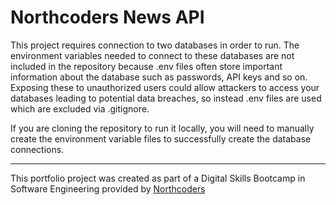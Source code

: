 # Northcoders News API

This project requires connection to two databases in order to run. The environment variables needed to connect to these databases are not included in the repository because .env files often store important information about the database such as passwords, API keys and so on. Exposing these to unauthorized users could allow attackers to access your databases leading to potential data breaches, so instead .env files are used which are excluded via 
.gitignore.

If you are cloning the repository to run it locally, you will need to manually create the environment variable files to successfully create the database connections.



--- 

This portfolio project was created as part of a Digital Skills Bootcamp in Software Engineering provided by [Northcoders](https://northcoders.com/)
